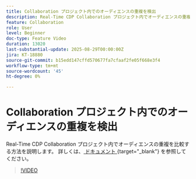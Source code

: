 ```yaml
---
title: Collaboration プロジェクト内でのオーディエンスの重複を検出
description: Real-Time CDP Collaboration プロジェクト内でオーディエンスの重複を比較する方法を説明します。
feature: Collaboration
role: User
level: Beginner
doc-type: Feature Video
duration: 13020
last-substantial-update: 2025-08-29T00:00:00Z
jira: KT-18880
source-git-commit: b15edd147cffd570677fa7cfaaf2fe05f668e3f4
workflow-type: tm+mt
source-wordcount: '45'
ht-degree: 0%

---
```



# Collaboration プロジェクト内でのオーディエンスの重複を検出

Real-Time CDP Collaboration プロジェクト内でオーディエンスの重複を比較する方法を説明します。 詳しくは、[ ドキュメント ](https://experienceleague.adobe.com/ja/docs/real-time-cdp-collaboration/using/collaborate/discover){target="_blank"} を参照してください。

>[!VIDEO](https://video.tv.adobe.com/v/3471675/?learn=on&enablevpops)
